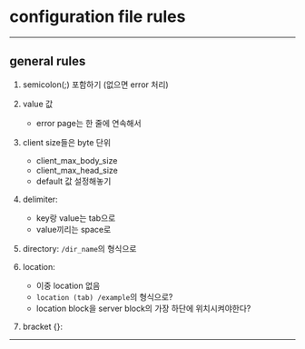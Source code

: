 # configuration file rules

***

## general rules

1. semicolon(;) 포함하기 (없으면 error 처리)

2. value 값
    - error page는 한 줄에 연속해서

3. client size들은 byte 단위
    - client_max_body_size
    - client_max_head_size
    - default 값 설정해놓기

4. delimiter:
    - key랑 value는 tab으로
    - value끼리는 space로

5. directory: `/dir_name`의 형식으로

6. location:
    - 이중 location 없음
    - `location (tab) /example`의 형식으로?
    - location block을 server block의 가장 하단에 위치시켜야한다?

7. bracket {}:

***
<!-- 
## parsing

- getline으로 받아왔을 때 우선적으로 처리할 것:
    - 아예 비어있는 줄이 들어오게 되면 skip
    - 주석 문자 `#`로 시작하는 줄도 skip

- 한 줄을 받고 마지막이
    - `;`인 경우 -> key 값을 찾는다
    - `{}`인 경우 -> server 생성하거나 location 함수를 호출한다
    - 아무것도 없는 경우 -> throw error

***

1. server를 기준으로 split한다.
2. split된 부분에서 괄호를 확인한다.
    - server 옆에 '{' 확인한다.
    - split된 부분의 마지막 부분이 '}'로 끝나는지 확인한다.
3. server 기준으로 split된 덩어리를 다시 location 기준으로 split한다.
    - location도 server와 같은 방식으로 '{}' 확인한다.
    - location에 해당하지 않는 부분
    - location에 해당하는 부분
4. directive의 파싱을 진행한다.
    a. trim (앞부분 tab 제거)
    b. tab 기준 split
    c. space 기준 split

ㄴ 3번을 먼저할지 4번을 먼저할지 -->
